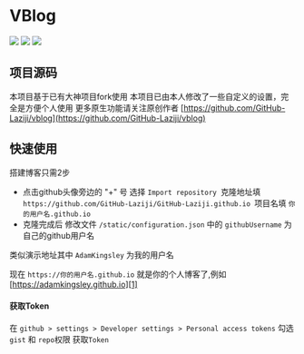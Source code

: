 # VBlog
![](https://img.shields.io/badge/vue-2.5.2-brightgreen.svg) ![](https://img.shields.io/badge/element--ui-2.3.5-brightgreen.svg) ![](https://img.shields.io/badge/vant-1.1.2-brightgreen.svg)

## 项目源码
本项目基于已有大神项目fork使用
本项目已由本人修改了一些自定义的设置，完全是方便个人使用
更多原生功能请关注原创作者
[https://github.com/GitHub-Laziji/vblog](https://github.com/GitHub-Laziji/vblog)


## 快速使用
搭建博客只需2步
- 点击github头像旁边的 "+" 号 选择 ```Import repository ```克隆地址填 ```https://github.com/GitHub-Laziji/GitHub-Laziji.github.io ```项目名填 ```你的用户名.github.io ```
- 克隆完成后 修改文件 ```/static/configuration.json``` 中的 ```githubUsername``` 为自己的github用户名


类似演示地址其中 `AdamKingsley` 为我的用户名


现在 ```https://你的用户名.github.io``` 就是你的个人博客了,例如[https://adamkingsley.github.io][1]



#### 获取Token

在 ```github > settings > Developer settings > Personal access tokens```  勾选```gist``` 和 ```repo```权限 获取```Token```

  [1]: https://github.com/GitHub-Laziji/vblog
